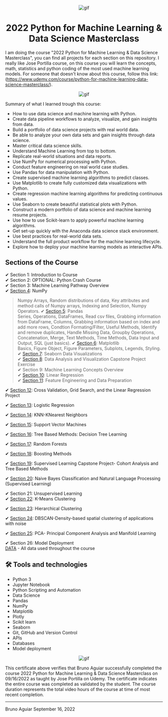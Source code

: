 <p align="center">
<img width="" src="https://media0.giphy.com/media/4FQMuOKR6zQRO/giphy.gif?cid=ecf05e47q5dsu5w71qypmr5phjo3vyckjmkbsybvju1iylkr&rid=giphy.gif&ct=g" align="center" alt="gif" />
<h1 align="center">2022 Python for Machine Learning & Data Science Masterclass 

</h1>
</p>


I am doing the course "2022 Python for Machine Learning & Data Science Masterclass", you can find all projects for each section on this repository.
I really like Jose Portilla course, on this course you will learn the concepts, math, statistics and python coding of the most used machine learning models.
For someone that doesn't know about this course, follow this link:
(https://www.udemy.com/course/python-for-machine-learning-data-science-masterclass/).

<p align="center">
<img width="" src="https://gigacourse.com/wp-content/uploads/2021/08/321545555.jpg" align="center" alt="gif" />
</p>

Summary of what I learned trough this course:
- How to use data science and machine learning with Python.
- Create data pipeline workflows to analyze, visualize, and gain insights from data.
- Build a portfolio of data science projects with real world data.
- Be able to analyze your own data sets and gain insights through data science.
- Master critical data science skills.
- Understand Machine Learning from top to bottom.
- Replicate real-world situations and data reports.
- Use NumPy for numerical processing with Python.
- Conduct feature engineering on real world case studies.
- Use Pandas for data manipulation with Python.
- Create supervised machine learning algorithms to predict classes.
- Use Matplotlib to create fully customized data visualizations with Python.
- Create regression machine learning algorithms for predicting continuous values.
- Use Seaborn to create beautiful statistical plots with Python.
- Construct a modern portfolio of data science and machine learning resume projects.
- Use how to use Scikit-learn to apply powerful machine learning algorithms.
- Get set-up quickly with the Anaconda data science stack environment.
- Use best practices for real-world data sets.
- Understand the full product workflow for the machine learning lifecycle.
- Explore how to deploy your machine learning models as interactive APIs.

## Sections of the Course

✔ Section 1: Introduction to Course<br>
✔ Section 2: OPTIONAL: Python Crash Course<br>
✔ Section 3: Machine Learning Pathway Overview<br>
✔ [Section 4](section_04_numpy): NumPy<br>
> Numpy Arrays, Random distributions of data, Key attributes and method calls of Numpy arrays, Indexing and Selection, 
Numpy Operators.
✔ [Section 5](section_05_pandas): Pandas<br>
> Series, Operations, DataFrames, Read csv files, Grabbing information from DataFrame, Columns, Grabbing information based on index and add more rows, Condtion Formating/Filter, Useful Methods, Identify and remove duplicates, Handle Missing Data, Groupby Operations, Concatenation, Merge, Text Methods, Time Methods, Data Input and Output, SQL (just basics).
✔ [Section 6](section_06_matplotlib): Matplotlib<br>
> Basics, Figure Object, Figure Parameters, Subplots, Legends, Styling.
✔ [Section 7](section_07_seaborn): Seaborn Data Visualizations<br>
✔ [Section 8](section_08_capstone_project_data_analyst): Data Analysis and Visualization Capstone Project Exercise<br>
✔ Section 9: Machine Learning Concepts Overview<br>
✔ [Section 10](section_10_linear_regression): Linear Regression<br>
✔ [Section 11](section_11_feature_engineering): Feature Engineering and Data Preparation<br>

✔ [Section 12](section_12_cross_validation_and_linear_regression_project): Cross Validation, Grid Search, and the Linear Regression Project<br>

✔ [Section 13](section_13_logistic_regression): Logistic Regression<br>

✔ [Section 14](section_14_K_nearest-neighbors): KNN-KNearest Neighbors<br>

✔ [Section 15](section_15_SVM): Support Vector Machines<br>

✔ [Section 16](section_16_decision_trees): Tree Based Methods: Decision Tree Learning<br>

✔ [Section 17](section_17_random_forests): Random Forests<br>

✔ [Section 18](section_18_boosting_methods): Boosting Methods<br>

✔ [Section 19](section_19_supervised_learning_capstone_project_cohort_analysis): Supervised Learning Capstone Project- Cohort Analysis and Tree Based Methods<br>

✔ [Section 20](section_20_naive_bayes_classification_and_NLP): Naive Bayes Classification and Natural Language Processing (Supervised Learning)<br>

✔ Section 21: Unsupervised Learning<br>
✔ [Section 22](section_22_kmeans_clustering): K-Means Clustering<br>

✔ [Section 23](section_23_hierarchical_clustering): Hierarchical Clustering<br>

✔ [Section 24](section_24_DBSCAN): DBSCAN-Density-based spatial clustering of applications with noise<br>

✔ [Section 25](section_25_PCA): PCA- Principal Component Analysis and Manifold Learning<br>

✔ Section 26: Model Deployment<br>
[DATA](DATA) - All data used throughout the course

## 🛠 Tools and technologies

- Python 3
- Jupyter Notebook
- Python Scripting and Automation
- Data Science
- Pandas
- NumPy
- Matplotlib
- Plotly
- Scikit learn
- Seaborn
- Git, GitHub and Version Control
- APIs
- Databases
- Model deployment


<p align="center">
<img width="" src="https://udemy-certificate.s3.amazonaws.com/image/UC-f1d333c3-8043-4df3-8747-aaa090c9d456.jpg?v=1663366755000" align="center" alt="gif" />
</p>

This certificate above verifies that Bruno Aguiar successfully completed the course 2022 Python for Machine Learning & Data Science Masterclass on 09/16/2022 as taught by Jose Portilla on Udemy. The certificate indicates the entire course was completed as validated by the student. The course duration represents the total video hours of the course at time of most recent completion.

<hr>

Bruno Aguiar September 16, 2022
